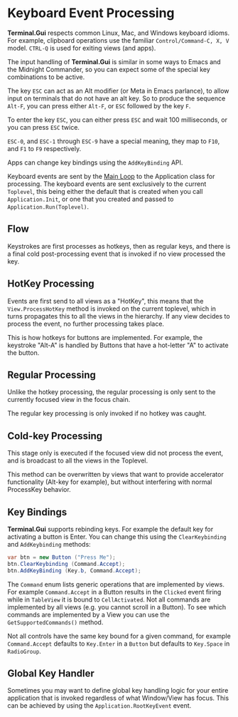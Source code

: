 Keyboard Event Processing
=========================

**Terminal.Gui** respects common Linux, Mac, and Windows keyboard idioms. For example, clipboard operations use the familiar `Control/Command-C, X, V` model. `CTRL-Q` is used for exiting views (and apps).

The input handling of **Terminal.Gui** is similar in some ways to Emacs and the Midnight Commander, so you can expect some of the special key combinations to be active.

The key `ESC` can act as an Alt modifier (or Meta in Emacs parlance), to allow input on terminals that do not have an alt key. So to produce the sequence `Alt-F`, you can press either `Alt-F`, or `ESC` followed by the key `F`.

To enter the key `ESC`, you can either press `ESC` and wait 100 milliseconds, or you can press `ESC` twice.

`ESC-0`, and `ESC-1` through `ESC-9` have a special meaning, they map to `F10`, and `F1` to `F9` respectively.

Apps can change key bindings using the `AddKeyBinding` API. 

Keyboard events are sent by the [Main Loop](mainloop.md) to the
Application class for processing. The keyboard events are sent
exclusively to the current `Toplevel`, this being either the default
that is created when you call `Application.Init`, or one that you
created and passed to `Application.Run(Toplevel)`. 

Flow
----

Keystrokes are first processes as hotkeys, then as regular keys, and
there is a final cold post-processing event that is invoked if no view
processed the key.

HotKey Processing
-----------------

Events are first send to all views as a "HotKey", this means that the
`View.ProcessHotKey` method is invoked on the current toplevel, which
in turns propagates this to all the views in the hierarchy. If any
view decides to process the event, no further processing takes place.

This is how hotkeys for buttons are implemented. For example, the
keystroke "Alt-A" is handled by Buttons that have a hot-letter "A" to
activate the button.

Regular Processing
------------------

Unlike the hotkey processing, the regular processing is only sent to
the currently focused view in the focus chain.

The regular key processing is only invoked if no hotkey was caught.

Cold-key Processing
-------------------

This stage only is executed if the focused view did not process the
event, and is broadcast to all the views in the Toplevel.

This method can be overwritten by views that want to provide
accelerator functionality (Alt-key for example), but without
interfering with normal ProcessKey behavior.

Key Bindings
-------------------
**Terminal.Gui** supports rebinding keys. For example the default key
for activating a button is Enter. You can change this using the 
`ClearKeybinding` and `AddKeybinding` methods:

```csharp
var btn = new Button ("Press Me");
btn.ClearKeybinding (Command.Accept);
btn.AddKeyBinding (Key.b, Command.Accept);
```

The `Command` enum lists generic operations that are implemented by views.
For example `Command.Accept` in a Button results in the `Clicked` event 
firing while in `TableView` it is bound to `CellActivated`. Not all commands
are implemented by all views (e.g. you cannot scroll in a Button). To see
which commands are implemented by a View you can use the `GetSupportedCommands()`
method.

Not all controls have the same key bound for a given command, for example
`Command.Accept` defaults to `Key.Enter` in a `Button` but defaults to `Key.Space`
in `RadioGroup`.

Global Key Handler
--------------------
Sometimes you may want to define global key handling logic for your entire 
application that is invoked regardless of what Window/View has focus. This can
be achieved by using the `Application.RootKeyEvent` event.
